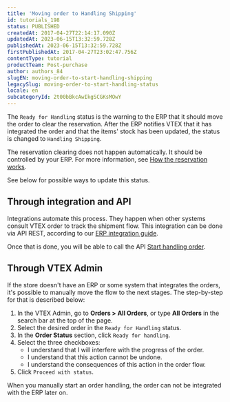 ```yaml
---
title: 'Moving order to Handling Shipping'
id: tutorials_198
status: PUBLISHED
createdAt: 2017-04-27T22:14:17.090Z
updatedAt: 2023-06-15T13:32:59.728Z
publishedAt: 2023-06-15T13:32:59.728Z
firstPublishedAt: 2017-04-27T23:02:47.756Z
contentType: tutorial
productTeam: Post-purchase
author: authors_84
slugEN: moving-order-to-start-handling-shipping
legacySlug: moving-order-to-start-handling-status
locale: en
subcategoryId: 2t00bBkcAwIkgSCGKsMOwY
---
```


The `Ready for Handling` status is the warning to the ERP that it should move the order to clear the reservation. After the ERP notifies VTEX that it has integrated the order and that the items' stock has been updated, the status is changed to `Handling Shipping`.

The reservation clearing does not happen automatically. It should be controlled by your ERP. For more information, see [How the reservation works](https://help.vtex.com/en/tutorial/como-se-maneja-la-reserva--tutorials_92).

See below for possible ways to update this status.

## Through integration and API

Integrations automate this process. They happen when other systems consult VTEX order to track the shipment flow. This integration can be done via API REST, according to our [ERP integration guide](https://developers.vtex.com/docs/erp-integration-set-up-order-processing).

Once that is done, you will be able to call the API [Start handling order](https://developers.vtex.com/docs/api-reference/orders-api#post-/api/oms/pvt/orders/-orderId-/start-handling).

## Through VTEX Admin

If the store doesn't have an ERP or some system that integrates the orders, it's possible to manually move the flow to the next stages. The step-by-step for that is described below:

1. In the VTEX Admin, go to **Orders > All Orders**, or type **All Orders** in the search bar at the top of the page.
2. Select the desired order in the `Ready for Handling` status.
3. In the **Order Status** section, click `Ready for handling`.
4. Select the three checkboxes:
    - <a class="far fa-check-square"></a> I understand that I will interfere with the progress of the order.
    - <a class="far fa-check-square"></a> I understand that this action cannot be undone.
    - <a class="far fa-check-square"></a> I understand the consequences of this action in the order flow.
5. Click `Proceed with status`.

<div class="alert alert-warning">
When you manually start an order handling, the order can not be integrated with the ERP later on.
</div>
